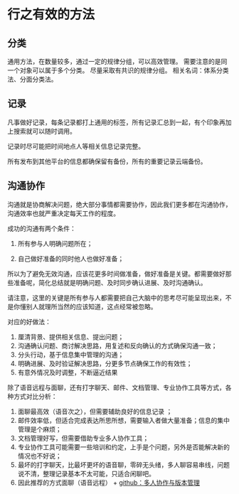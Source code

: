 # 行之有效的方法



## 分类

通用方法，在数量较多，通过一定的规律分组，可以高效管理。
需要注意的是同一个对象可以属于多个分类。
尽量采取有共识的规律分组。
相关名词：体系分类法、分面分类法。



## 记录

凡事做好记录，每条记录都打上通用的标签，所有记录汇总到一起，有个印象再加上搜索就可以随时调用。

记录时尽可能把时间地点人等相关信息记录完整。

所有发布到其他平台的信息都确保留有备份，所有的重要记录云端备份。



## 沟通协作
沟通就是协商解决问题，绝大部分事情都需要协作，因此我们更多都在沟通协作，沟通效率也就严重决定每天工作的程度。

成功的沟通有两个条件：

1.   所有参与人明确问题所在；

2.   自己做好准备的同时他人也做好准备；

     

所以为了避免无效沟通，应该花更多时间做准备，做好准备是关键。都需要做好那些准备呢，简化总结就是明确问题、及时同步确认进展、及时沟通确认。

请注意，这里的关键是所有参与人都需要把自己大脑中的思考尽可能呈现出来，不是你懂别人就理所当然的应该知道，这点经常被忽略。

对应的好做法：

1.   厘清背景、提供相关信息、提出问题；
2.   沟通确认问题、商讨解决思路，用复述和反向确认的方式确保沟通一致；
3.   分头行动，基于信息集中管理的沟通；
3.   明确进展、及时验证解决思路，分更多节点确保工作的有效性；
3.   有意外情况及时调整，不断逼近结果



除了语音远程与面聊，还有打字聊天、邮件、文档管理、专业协作工具等方式，各种方式对比分析：

1.   面聊最高效（语音次之），但需要辅助良好的信息记录 ；
2.   邮件效率低，但适合完成表达所思所想，需要输入者做大量准备；信息的集中管理是个麻烦；
3.   文档管理好写，但需要借助专业多人协作工具；
4.   专业协作工具可能需要一些培训和约定，上手是个问题，另外是否能解决新的情况也不好说；
5.   最坏的打字聊天，比最坏更坏的语音聊，零碎无头绪，多人聊容易串线，问题说不清，整理记录基本不太可能，只适合闲聊吧。
6.   因此推荐的方式面聊（语音远程） +  [github：多人协作与版本管理](./tools/co-work.md)


